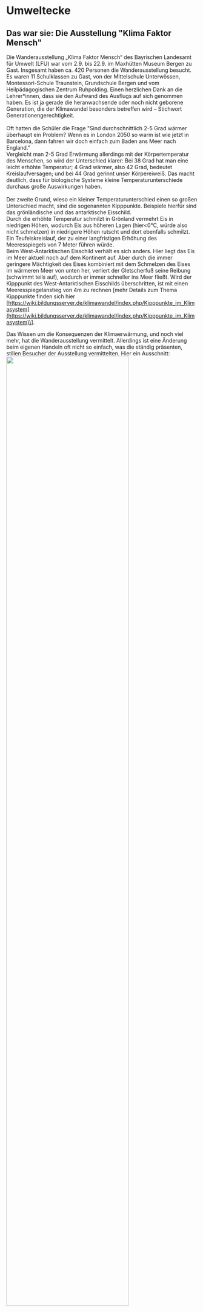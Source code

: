 # Umweltecke

## Das war sie: Die Ausstellung "Klima Faktor Mensch"

Die Wanderausstellung „Klima Faktor Mensch“ des Bayrischen Landesamt für Umwelt
(LFU) war vom 2.9. bis 22.9. im Maxhütten Museum Bergen zu Gast. Insgesamt
haben ca. 420 Personen die Wanderausstellung besucht. Es waren 11 Schulklassen
zu Gast, von der Mittelschule Unterwössen, Montessori-Schule Traunstein,
Grundschule Bergen und vom Heilpädagogischen Zentrum Ruhpolding. Einen
herzlichen Dank an die Lehrer\*innen, dass sie den Aufwand des Ausflugs auf sich
genommen haben. Es ist ja gerade die heranwachsende oder noch nicht geborene
Generation, die der Klimawandel besonders betreffen wird – Stichwort
Generationengerechtigkeit.
<br/>
<br/>
Oft hatten die Schüler die Frage "Sind durchschnittlich 2-5 Grad wärmer
überhaupt ein Problem? Wenn es in London 2050 so warm ist wie jetzt in
Barcelona, dann fahren wir doch einfach zum Baden ans Meer nach England."
<br/>
Vergleicht man 2-5 Grad Erwärmung allerdings mit der Körpertemperatur des
Menschen, so wird der Unterschied klarer: Bei 38 Grad hat man eine leicht
erhöhte Temperatur; 4 Grad wärmer, also 42 Grad, bedeutet Kreislaufversagen;
und bei 44 Grad gerinnt unser Körpereiweiß. Das macht deutlich, dass für
biologische Systeme kleine Temperaturunterschiede durchaus große Auswirkungen
haben.
<br/>
<br/>
Der zweite Grund, wieso ein kleiner Temperaturunterschied einen so großen
Unterschied macht, sind die sogenannten Kipppunkte. Beispiele hierfür sind das
grönländische und das antarktische Eisschild.
<br/>
Durch die erhöhte Temperatur schmilzt in Grönland vermehrt Eis in niedrigen
Höhen, wodurch Eis aus höheren Lagen (hier<0°C, würde also nicht schmelzen) in
niedrigere Höhen rutscht und dort ebenfalls schmilzt. Ein Teufelskreislauf, der
zu einer langfristigen Erhöhung des Meeresspiegels von 7 Meter führen würde.
<br/>
Beim West-Antarktischen Eisschild verhält es sich anders. Hier liegt das Eis im
Meer aktuell noch auf dem Kontinent auf. Aber durch die immer geringere
Mächtigkeit des Eises kombiniert mit dem Schmelzen des Eises im wärmeren Meer
von unten her, verliert der Gletscherfuß seine Reibung (schwimmt teils auf),
wodurch er immer schneller ins Meer fließt. Wird der Kipppunkt des
West-Antarktischen Eisschilds überschritten, ist mit einen Meeresspiegelanstieg
von 4m zu rechnen \[mehr Details zum Thema Kipppunkte finden sich hier
[https://wiki.bildungsserver.de/klimawandel/index.php/Kipppunkte_im_Klimasystem](https://wiki.bildungsserver.de/klimawandel/index.php/Kipppunkte_im_Klimasystem)\].

Das Wissen um die Konsequenzen der Klimaerwärmung, und noch viel mehr, hat die
Wanderausstellung vermittelt. Allerdings ist eine Änderung beim eigenen Handeln
oft nicht so einfach, was die ständig präsenten, stillen Besucher der
Ausstellung vermittelten. Hier ein Ausschnitt:
<a href="collage_es_faellt_schwer2_x1024.jpg">
<img src="collage_es_faellt_schwer2_x1024.jpg" width="80%"/>
</a>
<br/>
<br/>
Den Ausblick, wie wir in Zukunft darüber denken könnten, überlasse ich
ebenfalls den stillen Besuchern:
<a href="collage_zukunft_szenarios_x1024.jpg">
<img src="collage_zukunft_szenarios_x1024.jpg" width="80%"/>
</a>
<br/>
<br/>
Einen herzlichen Dank an alle Unterstützer\*innen.
<br/>
<br/>
M.B. & C.J.


